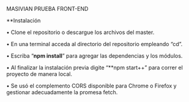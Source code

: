 
MASIVIAN PRUEBA FRONT-END

**Instalación

•	Clone el repositorio o descargue los archivos del master.

•	En una terminal acceda al directorio del repositorio empleando “cd”.

•	Escriba “**npm install**” para agregar las dependencias y los módulos.

•	Al finalizar la instalación previa digite “**npm start++” para correr el proyecto de manera local. 

•	Se usó el complemento CORS disponible para Chrome o Firefox y gestionar adecuadamente la promesa fetch.




